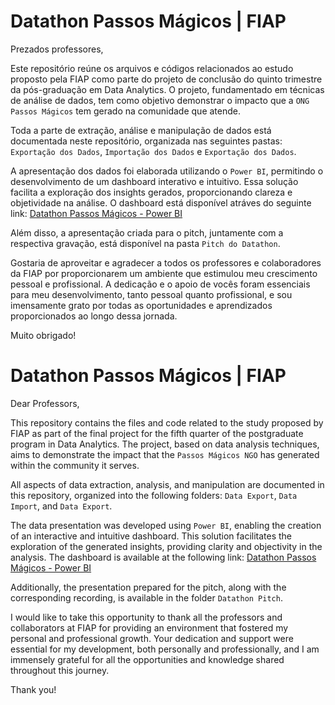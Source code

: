 # Datathon Passos Mágicos | FIAP 

Prezados professores,

Este repositório reúne os arquivos e códigos relacionados ao estudo proposto pela FIAP como parte do projeto de conclusão do quinto trimestre da pós-graduação em Data Analytics. O projeto, fundamentado em técnicas de análise de dados, tem como objetivo demonstrar o impacto que a `ONG Passos Mágicos` tem gerado na comunidade que atende.

Toda a parte de extração, análise e manipulação de dados está documentada neste repositório, organizada nas seguintes pastas: `Exportação dos Dados`, `Importação dos Dados` e `Exportação dos Dados`.

A apresentação dos dados foi elaborada utilizando o `Power BI`, permitindo o desenvolvimento de um dashboard interativo e intuitivo. Essa solução facilita a exploração dos insights gerados, proporcionando clareza e objetividade na análise. O dashboard está disponível atráves do seguinte link:  [Datathon Passos Mágicos - Power BI](https://albertomarson.com.br)

Além disso, a apresentação criada para o pitch, juntamente com a respectiva gravação, está disponível na pasta `Pitch do Datathon`. 

Gostaria de aproveitar e agradecer a todos os professores e colaboradores da FIAP por proporcionarem um ambiente que estimulou meu crescimento pessoal e profissional. A dedicação e o apoio de vocês foram essenciais para meu desenvolvimento, tanto pessoal quanto profissional, e sou imensamente grato por todas as oportunidades e aprendizados proporcionados ao longo dessa jornada.

Muito obrigado!  

# Datathon Passos Mágicos | FIAP 

Dear Professors,

This repository contains the files and code related to the study proposed by FIAP as part of the final project for the fifth quarter of the postgraduate program in Data Analytics. The project, based on data analysis techniques, aims to demonstrate the impact that the `Passos Mágicos NGO` has generated within the community it serves.

All aspects of data extraction, analysis, and manipulation are documented in this repository, organized into the following folders: `Data Export`, `Data Import`, and `Data Export`.

The data presentation was developed using `Power BI`, enabling the creation of an interactive and intuitive dashboard. This solution facilitates the exploration of the generated insights, providing clarity and objectivity in the analysis. The dashboard is available at the following link: [Datathon Passos Mágicos - Power BI](https://albertomarson.com.br)

Additionally, the presentation prepared for the pitch, along with the corresponding recording, is available in the folder `Datathon Pitch`.

I would like to take this opportunity to thank all the professors and collaborators at FIAP for providing an environment that fostered my personal and professional growth. Your dedication and support were essential for my development, both personally and professionally, and I am immensely grateful for all the opportunities and knowledge shared throughout this journey.

Thank you! 
